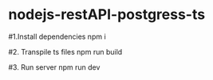 # nodejs-restAPI-postgress-ts

#1.Install dependencies
npm i

#2. Transpile ts files
npm run build

#3. Run server
npm run dev

